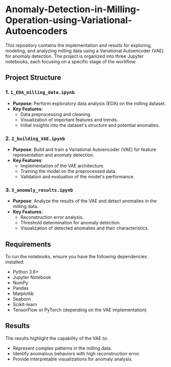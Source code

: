 # Anomaly-Detection-in-Milling-Operation-using-Variational-Autoencoders

This repository contains the implementation and results for exploring, modeling, and analyzing milling data using a Variational Autoencoder (VAE) for anomaly detection. The project is organized into three Jupyter notebooks, each focusing on a specific stage of the workflow.

## Project Structure

### 1. **`1_EDA_milling_data.ipynb`**
- **Purpose**: Perform exploratory data analysis (EDA) on the milling dataset.
- **Key Features**:
  - Data preprocessing and cleaning.
  - Visualization of important features and trends.
  - Initial insights into the dataset's structure and potential anomalies.

### 2. **`2_building_VAE.ipynb`**
- **Purpose**: Build and train a Variational Autoencoder (VAE) for feature representation and anomaly detection.
- **Key Features**:
  - Implementation of the VAE architecture.
  - Training the model on the preprocessed data.
  - Validation and evaluation of the model's performance.

### 3. **`3_anomaly_results.ipynb`**
- **Purpose**: Analyze the results of the VAE and detect anomalies in the milling data.
- **Key Features**:
  - Reconstruction error analysis.
  - Threshold determination for anomaly detection.
  - Visualization of detected anomalies and their characteristics.

## Requirements

To run the notebooks, ensure you have the following dependencies installed:

- Python 3.8+
- Jupyter Notebook
- NumPy
- Pandas
- Matplotlib
- Seaborn
- Scikit-learn
- TensorFlow or PyTorch (depending on the VAE implementation)

## Results

The results highlight the capability of the VAE to:
- Represent complex patterns in the milling data.
- Identify anomalous behaviors with high reconstruction error.
- Provide interpretable visualizations for anomaly analysis.


